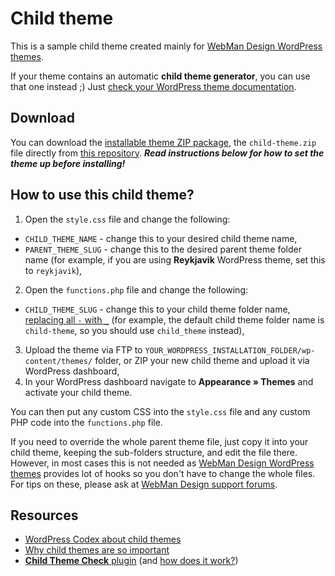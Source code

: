 # Child theme

This is a sample child theme created mainly for [WebMan Design WordPress themes](https://www.webmandesign.eu/).

If your theme contains an automatic **child theme generator**, you can use that one instead ;) Just [check your WordPress theme documentation](https://www.webmandesign.eu/reference/#links-docs).


## Download

You can download the [installable theme ZIP package](https://github.com/webmandesign/child-theme/child-theme.zip), the `child-theme.zip` file directly from [this repository](https://github.com/webmandesign/child-theme/).
***Read instructions below for how to set the theme up before installing!***


## How to use this child theme?

1. Open the `style.css` file and change the following:
  * `CHILD_THEME_NAME` - change this to your desired child theme name,
  * `PARENT_THEME_SLUG` - change this to the desired parent theme folder name (for example, if you are using **Reykjavik** WordPress theme, set this to `reykjavik`),
2. Open the `functions.php` file and change the following:
  * `CHILD_THEME_SLUG` - change this to your child theme folder name, [replacing all `-` with `_`](http://php.net/manual/en/functions.user-defined.php) (for example, the default child theme folder name is `child-theme`, so you should use `child_theme` instead), 
3. Upload the theme via FTP to `YOUR_WORDPRESS_INSTALLATION_FOLDER/wp-content/themes/` folder, or ZIP your new child theme and upload it via WordPress dashboard,
4. In your WordPress dashboard navigate to **Appearance &raquo; Themes** and activate your child theme.

You can then put any custom CSS into the `style.css` file and any custom PHP code into the `functions.php` file.

If you need to override the whole parent theme file, just copy it into your child theme, keeping the sub-folders structure, and edit the file there. However, in most cases this is not needed as [WebMan Design WordPress themes](https://www.webmandesign.eu/) provides lot of hooks so you don't have to change the whole files. For tips on these, please ask at [WebMan Design support forums](http://support.webmandesign.eu/).


## Resources

* [WordPress Codex about child themes](http://codex.wordpress.org/Child_Themes)
* [Why child themes are so important](http://www.woothemes.com/2015/07/why-child-themes-matter/)
* [**Child Theme Check** plugin](https://wordpress.org/plugins/child-theme-check/) (and [how does it work?](https://wptavern.com/child-theme-check-plugin-helps-wordpress-users-navigate-parent-theme-updates))